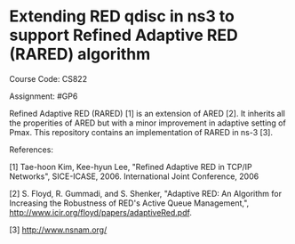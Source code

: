 # Extending RED qdisc in ns­3 to support Refined Adaptive RED (RARED) algorithm
Course Code: CS822

Assignment: #GP6

Refined Adaptive RED (RARED) [1] is an extension of ARED [2]. It inherits all the properities of ARED but with a minor improvement in adaptive setting of Pmax. This repository contains an implementation of RARED in ns-3 [3].

References:

[1] Tae-hoon Kim, Kee-hyun Lee, "Refined Adaptive RED in TCP/IP Networks", SICE-ICASE, 2006. International Joint Conference, 2006

[2] S. Floyd, R. Gummadi, and S. Shenker, "Adaptive RED: An Algorithm for Increasing the Robustness of RED's Active Queue Management,", http://www.icir.org/floyd/papers/adaptiveRed.pdf.

[3] http://www.nsnam.org/
